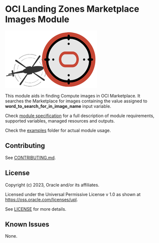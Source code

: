 # OCI Landing Zones Marketplace Images Module

![Landing Zone logo](../landing_zone_300.png)

This module aids in finding Compute images in OCI Marketplace. It searches the Marketplace for images containing the value assigned to **word_to_search_for_in_image_name** input variable.

Check [module specification](./SPEC.md) for a full description of module requirements, supported variables, managed resources and outputs.

Check the [examples](./examples/) folder for actual module usage.

## Contributing
See [CONTRIBUTING.md](./CONTRIBUTING.md).

## License
Copyright (c) 2023, Oracle and/or its affiliates.

Licensed under the Universal Permissive License v 1.0 as shown at https://oss.oracle.com/licenses/upl.

See [LICENSE](./LICENSE) for more details.

## Known Issues
None.